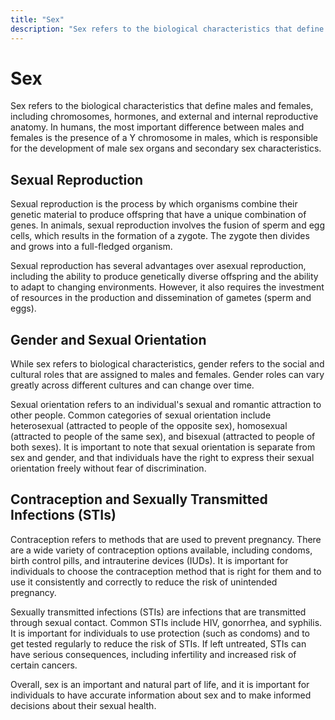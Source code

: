 ```yaml
---
title: "Sex"
description: "Sex refers to the biological characteristics that define males and females, including chromosomes, hormones, and external and internal reproductive anatomy. In humans, the most important difference between males and females is the presence of a Y chromosome in males, which is responsible for the development of male sex organs and secondary sex characteristics."
---
```


# Sex

Sex refers to the biological characteristics that define males and females, including chromosomes, hormones, and external and internal reproductive anatomy. In humans, the most important difference between males and females is the presence of a Y chromosome in males, which is responsible for the development of male sex organs and secondary sex characteristics.

## Sexual Reproduction

Sexual reproduction is the process by which organisms combine their genetic material to produce offspring that have a unique combination of genes. In animals, sexual reproduction involves the fusion of sperm and egg cells, which results in the formation of a zygote. The zygote then divides and grows into a full-fledged organism.

Sexual reproduction has several advantages over asexual reproduction, including the ability to produce genetically diverse offspring and the ability to adapt to changing environments. However, it also requires the investment of resources in the production and dissemination of gametes (sperm and eggs).

## Gender and Sexual Orientation

While sex refers to biological characteristics, gender refers to the social and cultural roles that are assigned to males and females. Gender roles can vary greatly across different cultures and can change over time.

Sexual orientation refers to an individual's sexual and romantic attraction to other people. Common categories of sexual orientation include heterosexual (attracted to people of the opposite sex), homosexual (attracted to people of the same sex), and bisexual (attracted to people of both sexes). It is important to note that sexual orientation is separate from sex and gender, and that individuals have the right to express their sexual orientation freely without fear of discrimination.

## Contraception and Sexually Transmitted Infections (STIs)

Contraception refers to methods that are used to prevent pregnancy. There are a wide variety of contraception options available, including condoms, birth control pills, and intrauterine devices (IUDs). It is important for individuals to choose the contraception method that is right for them and to use it consistently and correctly to reduce the risk of unintended pregnancy.

Sexually transmitted infections (STIs) are infections that are transmitted through sexual contact. Common STIs include HIV, gonorrhea, and syphilis. It is important for individuals to use protection (such as condoms) and to get tested regularly to reduce the risk of STIs. If left untreated, STIs can have serious consequences, including infertility and increased risk of certain cancers.

Overall, sex is an important and natural part of life, and it is important for individuals to have accurate information about sex and to make informed decisions about their sexual health.